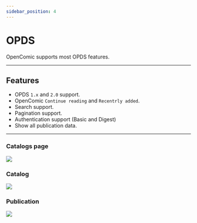 ```yaml
---
sidebar_position: 4
---
```


# OPDS

OpenComic supports most OPDS features.

----

## Features

- OPDS `1.x` and `2.0` support.
- OpenComic `Continue reading` and `Recentrly added`.
- Search support.
- Pagination support.
- Authentication support (Basic and Digest)
- Show all publication data.

----

### Catalogs page

![](/img/docs/navigation/opds/catalogs.png)

### Catalog

![](/img/docs/navigation/opds/catalog.png)

### Publication

![](/img/docs/navigation/opds/publication.png)